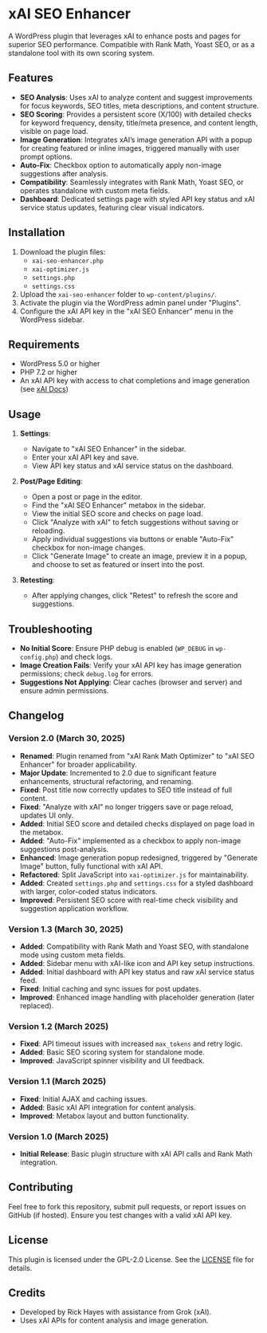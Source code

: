 # xAI SEO Enhancer

A WordPress plugin that leverages xAI to enhance posts and pages for superior SEO performance. Compatible with Rank Math, Yoast SEO, or as a standalone tool with its own scoring system.

## Features
- **SEO Analysis**: Uses xAI to analyze content and suggest improvements for focus keywords, SEO titles, meta descriptions, and content structure.
- **SEO Scoring**: Provides a persistent score (X/100) with detailed checks for keyword frequency, density, title/meta presence, and content length, visible on page load.
- **Image Generation**: Integrates xAI’s image generation API with a popup for creating featured or inline images, triggered manually with user prompt options.
- **Auto-Fix**: Checkbox option to automatically apply non-image suggestions after analysis.
- **Compatibility**: Seamlessly integrates with Rank Math, Yoast SEO, or operates standalone with custom meta fields.
- **Dashboard**: Dedicated settings page with styled API key status and xAI service status updates, featuring clear visual indicators.

## Installation
1. Download the plugin files:
   - `xai-seo-enhancer.php`
   - `xai-optimizer.js`
   - `settings.php`
   - `settings.css`
2. Upload the `xai-seo-enhancer` folder to `wp-content/plugins/`.
3. Activate the plugin via the WordPress admin panel under "Plugins".
4. Configure the xAI API key in the "xAI SEO Enhancer" menu in the WordPress sidebar.

## Requirements
- WordPress 5.0 or higher
- PHP 7.2 or higher
- An xAI API key with access to chat completions and image generation (see [xAI Docs](https://docs.x.ai))

## Usage
1. **Settings**:
   - Navigate to "xAI SEO Enhancer" in the sidebar.
   - Enter your xAI API key and save.
   - View API key status and xAI service status on the dashboard.

2. **Post/Page Editing**:
   - Open a post or page in the editor.
   - Find the "xAI SEO Enhancer" metabox in the sidebar.
   - View the initial SEO score and checks on page load.
   - Click "Analyze with xAI" to fetch suggestions without saving or reloading.
   - Apply individual suggestions via buttons or enable "Auto-Fix" checkbox for non-image changes.
   - Click "Generate Image" to create an image, preview it in a popup, and choose to set as featured or insert into the post.

3. **Retesting**:
   - After applying changes, click "Retest" to refresh the score and suggestions.

## Troubleshooting
- **No Initial Score**: Ensure PHP debug is enabled (`WP_DEBUG` in `wp-config.php`) and check logs.
- **Image Creation Fails**: Verify your xAI API key has image generation permissions; check `debug.log` for errors.
- **Suggestions Not Applying**: Clear caches (browser and server) and ensure admin permissions.

## Changelog

### Version 2.0 (March 30, 2025)
- **Renamed**: Plugin renamed from "xAI Rank Math Optimizer" to "xAI SEO Enhancer" for broader applicability.
- **Major Update**: Incremented to 2.0 due to significant feature enhancements, structural refactoring, and renaming.
- **Fixed**: Post title now correctly updates to SEO title instead of full content.
- **Fixed**: "Analyze with xAI" no longer triggers save or page reload, updates UI only.
- **Added**: Initial SEO score and detailed checks displayed on page load in the metabox.
- **Added**: "Auto-Fix" implemented as a checkbox to apply non-image suggestions post-analysis.
- **Enhanced**: Image generation popup redesigned, triggered by "Generate Image" button, fully functional with xAI API.
- **Refactored**: Split JavaScript into `xai-optimizer.js` for maintainability.
- **Added**: Created `settings.php` and `settings.css` for a styled dashboard with larger, color-coded status indicators.
- **Improved**: Persistent SEO score with real-time check visibility and suggestion application workflow.

### Version 1.3 (March 30, 2025)
- **Added**: Compatibility with Rank Math and Yoast SEO, with standalone mode using custom meta fields.
- **Added**: Sidebar menu with xAI-like icon and API key setup instructions.
- **Added**: Initial dashboard with API key status and raw xAI service status feed.
- **Fixed**: Initial caching and sync issues for post updates.
- **Improved**: Enhanced image handling with placeholder generation (later replaced).

### Version 1.2 (March 2025)
- **Fixed**: API timeout issues with increased `max_tokens` and retry logic.
- **Added**: Basic SEO scoring system for standalone mode.
- **Improved**: JavaScript spinner visibility and UI feedback.

### Version 1.1 (March 2025)
- **Fixed**: Initial AJAX and caching issues.
- **Added**: Basic xAI API integration for content analysis.
- **Improved**: Metabox layout and button functionality.

### Version 1.0 (March 2025)
- **Initial Release**: Basic plugin structure with xAI API calls and Rank Math integration.

## Contributing
Feel free to fork this repository, submit pull requests, or report issues on GitHub (if hosted). Ensure you test changes with a valid xAI API key.

## License
This plugin is licensed under the GPL-2.0 License. See the [LICENSE](LICENSE) file for details.

## Credits
- Developed by Rick Hayes with assistance from Grok (xAI).
- Uses xAI APIs for content analysis and image generation.